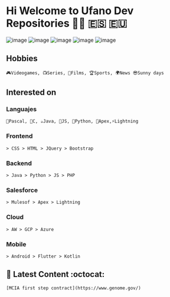 # Hi Welcome to Ufano Dev Repositories 🏴‍☠️ 🇪🇸 🇪🇺
            
![image](https://user-images.githubusercontent.com/87980945/224565413-b0bb0e66-8ace-492f-925e-cc8269dd0d17.png)
![image](https://user-images.githubusercontent.com/87980945/224565423-e43be405-3486-4710-9250-a5e05ad7547d.png)
![image](https://user-images.githubusercontent.com/87980945/224565428-b320364f-c511-494f-8429-5d732e518d48.png)
![image](https://user-images.githubusercontent.com/87980945/224565437-a2e48b41-21e0-486b-952d-dc2295436588.png)
![image](https://user-images.githubusercontent.com/87980945/224565450-2b29dc5e-2946-4054-8c04-e7611804bc57.png)

## Hobbies
    🎮Videogames, 📺Series, 🎥Films, 🏆Sports, 🌍News 😎Sunny days
## Interested on   
  ### Languajes
    👴Pascal, 💾C, ☕Java, 🎇JS, 🐍Python, 🐻Apex,⚡Lightning
  ### Frontend
    > CSS > HTML > JQuery > Bootstrap
  ### Backend 
    > Java > Python > JS > PHP
  ### Salesforce
    > Mulesof > Apex > Lightning
   ### Cloud
    > AW > GCP > Azure 
   ### Mobile
    > Android > Flutter > Kotlin
## 🌱 Latest Content :octocat:
  
    [MCIA first step contract](https://www.genome.gov/)
   
    
  
  

<!--
Update Read.me 1.0.7
Link
 [This is an external link to genome.gov](https://github.com/ufanodev/arc-mcia)/)
Cita
> Un país, una civilización se puede juzgar por la forma en que trata a sus animales.  — Mahatma Gandhi
Listas
  Para crear listas desordenadas utiliza * asteriscos, - guiones, o + símbolo de suma.
  Para crear listas ordenadas debes utilizar la sintaxis de tipo: «número.» 1.       

-->
